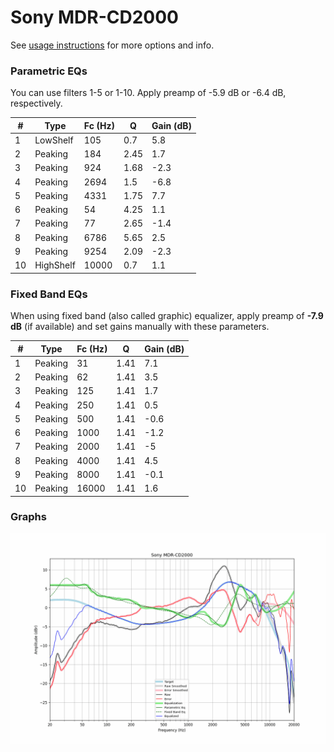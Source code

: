 # Sony MDR-CD2000
See [usage instructions](https://github.com/jaakkopasanen/AutoEq#usage) for more options and info.

### Parametric EQs
You can use filters 1-5 or 1-10. Apply preamp of -5.9 dB or -6.4 dB, respectively.

|   # | Type      |   Fc (Hz) |    Q |   Gain (dB) |
|-----|-----------|-----------|------|-------------|
|   1 | LowShelf  |       105 | 0.7  |         5.8 |
|   2 | Peaking   |       184 | 2.45 |         1.7 |
|   3 | Peaking   |       924 | 1.68 |        -2.3 |
|   4 | Peaking   |      2694 | 1.5  |        -6.8 |
|   5 | Peaking   |      4331 | 1.75 |         7.7 |
|   6 | Peaking   |        54 | 4.25 |         1.1 |
|   7 | Peaking   |        77 | 2.65 |        -1.4 |
|   8 | Peaking   |      6786 | 5.65 |         2.5 |
|   9 | Peaking   |      9254 | 2.09 |        -2.3 |
|  10 | HighShelf |     10000 | 0.7  |         1.1 |

### Fixed Band EQs
When using fixed band (also called graphic) equalizer, apply preamp of **-7.9 dB** (if available) and set gains manually with these parameters.

|   # | Type    |   Fc (Hz) |    Q |   Gain (dB) |
|-----|---------|-----------|------|-------------|
|   1 | Peaking |        31 | 1.41 |         7.1 |
|   2 | Peaking |        62 | 1.41 |         3.5 |
|   3 | Peaking |       125 | 1.41 |         1.7 |
|   4 | Peaking |       250 | 1.41 |         0.5 |
|   5 | Peaking |       500 | 1.41 |        -0.6 |
|   6 | Peaking |      1000 | 1.41 |        -1.2 |
|   7 | Peaking |      2000 | 1.41 |        -5   |
|   8 | Peaking |      4000 | 1.41 |         4.5 |
|   9 | Peaking |      8000 | 1.41 |        -0.1 |
|  10 | Peaking |     16000 | 1.41 |         1.6 |

### Graphs
![](./Sony%20MDR-CD2000.png)
